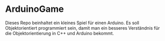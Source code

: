 # ArduinoGame
Dieses Repo beinhaltet ein kleines Spiel für einen Arduino. Es soll Objektorientiert programmiert sein, damit man ein besseres Verständnis für die Objektorientierung in C++ und Arduino bekommt.
